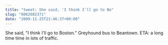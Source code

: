 ```yaml
---
title: "tweet: She said, 'I think I'll go to Bo"
slug: "6062082371"
date: "2009-11-25T21:46:37+00:00"
---
```

She said, "I think I'll go to Boston."  Greyhound bus to Beantown. ETA: a long time time in lots of traffic.